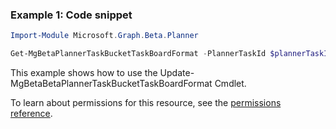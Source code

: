 ### Example 1: Code snippet

```powershellImport-Module Microsoft.Graph.Beta.Planner

Get-MgBetaPlannerTaskBucketTaskBoardFormat -PlannerTaskId $plannerTaskId
```
This example shows how to use the Update-MgBetaBetaPlannerTaskBucketTaskBoardFormat Cmdlet.
To learn about permissions for this resource, see the [permissions reference](/graph/permissions-reference).


